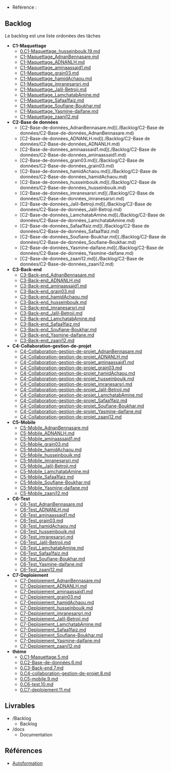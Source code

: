 #  

- Référence :   

 

## Backlog 

Le backlog est une liste ordonées des tâches 

- **C1-Maquettage** 
  - [0.C1-Maquettage_husseinbouik.19.md](./Backlog/C1-Maquettage/0.C1-Maquettage_husseinbouik.19.md) 
  - [C1-Maquettage_AdnanBennasare.md](./Backlog/C1-Maquettage/C1-Maquettage_AdnanBennasare.md) 
  - [C1-Maquettage_ADNANLH.md](./Backlog/C1-Maquettage/C1-Maquettage_ADNANLH.md) 
  - [C1-Maquettage_aminaassaid1.md](./Backlog/C1-Maquettage/C1-Maquettage_aminaassaid1.md) 
  - [C1-Maquettage_grain03.md](./Backlog/C1-Maquettage/C1-Maquettage_grain03.md) 
  - [C1-Maquettage_hamidAchaou.md](./Backlog/C1-Maquettage/C1-Maquettage_hamidAchaou.md) 
  - [C1-Maquettage_imranesarsri.md](./Backlog/C1-Maquettage/C1-Maquettage_imranesarsri.md) 
  - [C1-Maquettage_Jalil-Betroji.md](./Backlog/C1-Maquettage/C1-Maquettage_Jalil-Betroji.md) 
  - [C1-Maquettage_LamchatabAmine.md](./Backlog/C1-Maquettage/C1-Maquettage_LamchatabAmine.md) 
  - [C1-Maquettage_Safaa1faiz.md](./Backlog/C1-Maquettage/C1-Maquettage_Safaa1faiz.md) 
  - [C1-Maquettage_Soufiane-Boukhar.md](./Backlog/C1-Maquettage/C1-Maquettage_Soufiane-Boukhar.md) 
  - [C1-Maquettage_Yasmine-daifane.md](./Backlog/C1-Maquettage/C1-Maquettage_Yasmine-daifane.md) 
  - [C1-Maquettage_zaani12.md](./Backlog/C1-Maquettage/C1-Maquettage_zaani12.md) 
- **C2-Base de données** 
  - [C2-Base-de-données_AdnanBennasare.md](./Backlog/C2-Base de données/C2-Base-de-données_AdnanBennasare.md) 
  - [C2-Base-de-données_ADNANLH.md](./Backlog/C2-Base de données/C2-Base-de-données_ADNANLH.md) 
  - [C2-Base-de-données_aminaassaid1.md](./Backlog/C2-Base de données/C2-Base-de-données_aminaassaid1.md) 
  - [C2-Base-de-données_grain03.md](./Backlog/C2-Base de données/C2-Base-de-données_grain03.md) 
  - [C2-Base-de-données_hamidAchaou.md](./Backlog/C2-Base de données/C2-Base-de-données_hamidAchaou.md) 
  - [C2-Base-de-données_husseinbouik.md](./Backlog/C2-Base de données/C2-Base-de-données_husseinbouik.md) 
  - [C2-Base-de-données_imranesarsri.md](./Backlog/C2-Base de données/C2-Base-de-données_imranesarsri.md) 
  - [C2-Base-de-données_Jalil-Betroji.md](./Backlog/C2-Base de données/C2-Base-de-données_Jalil-Betroji.md) 
  - [C2-Base-de-données_LamchatabAmine.md](./Backlog/C2-Base de données/C2-Base-de-données_LamchatabAmine.md) 
  - [C2-Base-de-données_Safaa1faiz.md](./Backlog/C2-Base de données/C2-Base-de-données_Safaa1faiz.md) 
  - [C2-Base-de-données_Soufiane-Boukhar.md](./Backlog/C2-Base de données/C2-Base-de-données_Soufiane-Boukhar.md) 
  - [C2-Base-de-données_Yasmine-daifane.md](./Backlog/C2-Base de données/C2-Base-de-données_Yasmine-daifane.md) 
  - [C2-Base-de-données_zaani12.md](./Backlog/C2-Base de données/C2-Base-de-données_zaani12.md) 
- **C3-Back-end** 
  - [C3-Back-end_AdnanBennasare.md](./Backlog/C3-Back-end/C3-Back-end_AdnanBennasare.md) 
  - [C3-Back-end_ADNANLH.md](./Backlog/C3-Back-end/C3-Back-end_ADNANLH.md) 
  - [C3-Back-end_aminaassaid1.md](./Backlog/C3-Back-end/C3-Back-end_aminaassaid1.md) 
  - [C3-Back-end_grain03.md](./Backlog/C3-Back-end/C3-Back-end_grain03.md) 
  - [C3-Back-end_hamidAchaou.md](./Backlog/C3-Back-end/C3-Back-end_hamidAchaou.md) 
  - [C3-Back-end_husseinbouik.md](./Backlog/C3-Back-end/C3-Back-end_husseinbouik.md) 
  - [C3-Back-end_imranesarsri.md](./Backlog/C3-Back-end/C3-Back-end_imranesarsri.md) 
  - [C3-Back-end_Jalil-Betroji.md](./Backlog/C3-Back-end/C3-Back-end_Jalil-Betroji.md) 
  - [C3-Back-end_LamchatabAmine.md](./Backlog/C3-Back-end/C3-Back-end_LamchatabAmine.md) 
  - [C3-Back-end_Safaa1faiz.md](./Backlog/C3-Back-end/C3-Back-end_Safaa1faiz.md) 
  - [C3-Back-end_Soufiane-Boukhar.md](./Backlog/C3-Back-end/C3-Back-end_Soufiane-Boukhar.md) 
  - [C3-Back-end_Yasmine-daifane.md](./Backlog/C3-Back-end/C3-Back-end_Yasmine-daifane.md) 
  - [C3-Back-end_zaani12.md](./Backlog/C3-Back-end/C3-Back-end_zaani12.md) 
- **C4-Collaboration-gestion-de-projet** 
  - [C4-Collaboration-gestion-de-projet_AdnanBennasare.md](./Backlog/C4-Collaboration-gestion-de-projet/C4-Collaboration-gestion-de-projet_AdnanBennasare.md) 
  - [C4-Collaboration-gestion-de-projet_ADNANLH.md](./Backlog/C4-Collaboration-gestion-de-projet/C4-Collaboration-gestion-de-projet_ADNANLH.md) 
  - [C4-Collaboration-gestion-de-projet_aminaassaid1.md](./Backlog/C4-Collaboration-gestion-de-projet/C4-Collaboration-gestion-de-projet_aminaassaid1.md) 
  - [C4-Collaboration-gestion-de-projet_grain03.md](./Backlog/C4-Collaboration-gestion-de-projet/C4-Collaboration-gestion-de-projet_grain03.md) 
  - [C4-Collaboration-gestion-de-projet_hamidAchaou.md](./Backlog/C4-Collaboration-gestion-de-projet/C4-Collaboration-gestion-de-projet_hamidAchaou.md) 
  - [C4-Collaboration-gestion-de-projet_husseinbouik.md](./Backlog/C4-Collaboration-gestion-de-projet/C4-Collaboration-gestion-de-projet_husseinbouik.md) 
  - [C4-Collaboration-gestion-de-projet_imranesarsri.md](./Backlog/C4-Collaboration-gestion-de-projet/C4-Collaboration-gestion-de-projet_imranesarsri.md) 
  - [C4-Collaboration-gestion-de-projet_Jalil-Betroji.md](./Backlog/C4-Collaboration-gestion-de-projet/C4-Collaboration-gestion-de-projet_Jalil-Betroji.md) 
  - [C4-Collaboration-gestion-de-projet_LamchatabAmine.md](./Backlog/C4-Collaboration-gestion-de-projet/C4-Collaboration-gestion-de-projet_LamchatabAmine.md) 
  - [C4-Collaboration-gestion-de-projet_Safaa1faiz.md](./Backlog/C4-Collaboration-gestion-de-projet/C4-Collaboration-gestion-de-projet_Safaa1faiz.md) 
  - [C4-Collaboration-gestion-de-projet_Soufiane-Boukhar.md](./Backlog/C4-Collaboration-gestion-de-projet/C4-Collaboration-gestion-de-projet_Soufiane-Boukhar.md) 
  - [C4-Collaboration-gestion-de-projet_Yasmine-daifane.md](./Backlog/C4-Collaboration-gestion-de-projet/C4-Collaboration-gestion-de-projet_Yasmine-daifane.md) 
  - [C4-Collaboration-gestion-de-projet_zaani12.md](./Backlog/C4-Collaboration-gestion-de-projet/C4-Collaboration-gestion-de-projet_zaani12.md) 
- **C5-Mobile** 
  - [C5-Mobile_AdnanBennasare.md](./Backlog/C5-Mobile/C5-Mobile_AdnanBennasare.md) 
  - [C5-Mobile_ADNANLH.md](./Backlog/C5-Mobile/C5-Mobile_ADNANLH.md) 
  - [C5-Mobile_aminaassaid1.md](./Backlog/C5-Mobile/C5-Mobile_aminaassaid1.md) 
  - [C5-Mobile_grain03.md](./Backlog/C5-Mobile/C5-Mobile_grain03.md) 
  - [C5-Mobile_hamidAchaou.md](./Backlog/C5-Mobile/C5-Mobile_hamidAchaou.md) 
  - [C5-Mobile_husseinbouik.md](./Backlog/C5-Mobile/C5-Mobile_husseinbouik.md) 
  - [C5-Mobile_imranesarsri.md](./Backlog/C5-Mobile/C5-Mobile_imranesarsri.md) 
  - [C5-Mobile_Jalil-Betroji.md](./Backlog/C5-Mobile/C5-Mobile_Jalil-Betroji.md) 
  - [C5-Mobile_LamchatabAmine.md](./Backlog/C5-Mobile/C5-Mobile_LamchatabAmine.md) 
  - [C5-Mobile_Safaa1faiz.md](./Backlog/C5-Mobile/C5-Mobile_Safaa1faiz.md) 
  - [C5-Mobile_Soufiane-Boukhar.md](./Backlog/C5-Mobile/C5-Mobile_Soufiane-Boukhar.md) 
  - [C5-Mobile_Yasmine-daifane.md](./Backlog/C5-Mobile/C5-Mobile_Yasmine-daifane.md) 
  - [C5-Mobile_zaani12.md](./Backlog/C5-Mobile/C5-Mobile_zaani12.md) 
- **C6-Test** 
  - [C6-Test_AdnanBennasare.md](./Backlog/C6-Test/C6-Test_AdnanBennasare.md) 
  - [C6-Test_ADNANLH.md](./Backlog/C6-Test/C6-Test_ADNANLH.md) 
  - [C6-Test_aminaassaid1.md](./Backlog/C6-Test/C6-Test_aminaassaid1.md) 
  - [C6-Test_grain03.md](./Backlog/C6-Test/C6-Test_grain03.md) 
  - [C6-Test_hamidAchaou.md](./Backlog/C6-Test/C6-Test_hamidAchaou.md) 
  - [C6-Test_husseinbouik.md](./Backlog/C6-Test/C6-Test_husseinbouik.md) 
  - [C6-Test_imranesarsri.md](./Backlog/C6-Test/C6-Test_imranesarsri.md) 
  - [C6-Test_Jalil-Betroji.md](./Backlog/C6-Test/C6-Test_Jalil-Betroji.md) 
  - [C6-Test_LamchatabAmine.md](./Backlog/C6-Test/C6-Test_LamchatabAmine.md) 
  - [C6-Test_Safaa1faiz.md](./Backlog/C6-Test/C6-Test_Safaa1faiz.md) 
  - [C6-Test_Soufiane-Boukhar.md](./Backlog/C6-Test/C6-Test_Soufiane-Boukhar.md) 
  - [C6-Test_Yasmine-daifane.md](./Backlog/C6-Test/C6-Test_Yasmine-daifane.md) 
  - [C6-Test_zaani12.md](./Backlog/C6-Test/C6-Test_zaani12.md) 
- **C7-Deploiement** 
  - [C7-Deploiement_AdnanBennasare.md](./Backlog/C7-Deploiement/C7-Deploiement_AdnanBennasare.md) 
  - [C7-Deploiement_ADNANLH.md](./Backlog/C7-Deploiement/C7-Deploiement_ADNANLH.md) 
  - [C7-Deploiement_aminaassaid1.md](./Backlog/C7-Deploiement/C7-Deploiement_aminaassaid1.md) 
  - [C7-Deploiement_grain03.md](./Backlog/C7-Deploiement/C7-Deploiement_grain03.md) 
  - [C7-Deploiement_hamidAchaou.md](./Backlog/C7-Deploiement/C7-Deploiement_hamidAchaou.md) 
  - [C7-Deploiement_husseinbouik.md](./Backlog/C7-Deploiement/C7-Deploiement_husseinbouik.md) 
  - [C7-Deploiement_imranesarsri.md](./Backlog/C7-Deploiement/C7-Deploiement_imranesarsri.md) 
  - [C7-Deploiement_Jalil-Betroji.md](./Backlog/C7-Deploiement/C7-Deploiement_Jalil-Betroji.md) 
  - [C7-Deploiement_LamchatabAmine.md](./Backlog/C7-Deploiement/C7-Deploiement_LamchatabAmine.md) 
  - [C7-Deploiement_Safaa1faiz.md](./Backlog/C7-Deploiement/C7-Deploiement_Safaa1faiz.md) 
  - [C7-Deploiement_Soufiane-Boukhar.md](./Backlog/C7-Deploiement/C7-Deploiement_Soufiane-Boukhar.md) 
  - [C7-Deploiement_Yasmine-daifane.md](./Backlog/C7-Deploiement/C7-Deploiement_Yasmine-daifane.md) 
  - [C7-Deploiement_zaani12.md](./Backlog/C7-Deploiement/C7-Deploiement_zaani12.md) 
- **thème** 
  - [0.C1-Maquettage.5.md](./Backlog/thème/0.C1-Maquettage.5.md) 
  - [0.C2-Base-de-données.6.md](./Backlog/thème/0.C2-Base-de-données.6.md) 
  - [0.C3-Back-end.7.md](./Backlog/thème/0.C3-Back-end.7.md) 
  - [0.C4-collaboration-gestion-de-projet.8.md](./Backlog/thème/0.C4-collaboration-gestion-de-projet.8.md) 
  - [0.C5-mobile.9.md](./Backlog/thème/0.C5-mobile.9.md) 
  - [0.C6-test.10.md](./Backlog/thème/0.C6-test.10.md) 
  - [0.C7-deploiement.11.md](./Backlog/thème/0.C7-deploiement.11.md) 
## Livrables 

 

- /Backlog 
  - Backlog 
- /docs 
  - Documentation 
## Références 

 

- [Autoformation](#) 


